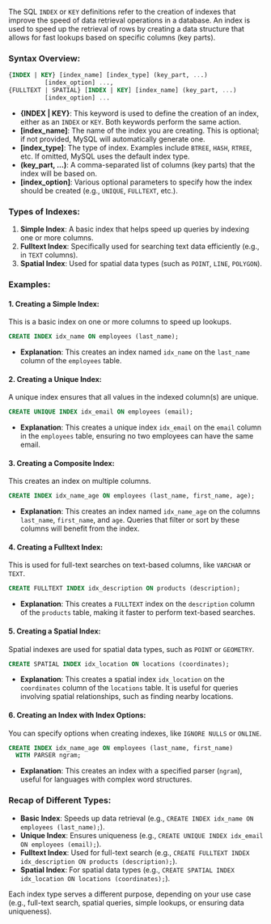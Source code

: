 The SQL `INDEX` or `KEY` definitions refer to the creation of indexes that improve the speed of data retrieval operations in a database. An index is used to speed up the retrieval of rows by creating a data structure that allows for fast lookups based on specific columns (key parts).

### Syntax Overview:

```sql
{INDEX | KEY} [index_name] [index_type] (key_part, ...)
          [index_option] ...,
{FULLTEXT | SPATIAL} [INDEX | KEY] [index_name] (key_part, ...)
          [index_option] ...
```

- **{INDEX | KEY}**: This keyword is used to define the creation of an index, either as an `INDEX` or `KEY`. Both keywords perform the same action.
- **[index_name]**: The name of the index you are creating. This is optional; if not provided, MySQL will automatically generate one.
- **[index_type]**: The type of index. Examples include `BTREE`, `HASH`, `RTREE`, etc. If omitted, MySQL uses the default index type.
- **(key_part, ...)**: A comma-separated list of columns (key parts) that the index will be based on.
- **[index_option]**: Various optional parameters to specify how the index should be created (e.g., `UNIQUE`, `FULLTEXT`, etc.).

### Types of Indexes:

1. **Simple Index**: A basic index that helps speed up queries by indexing one or more columns.
2. **Fulltext Index**: Specifically used for searching text data efficiently (e.g., in `TEXT` columns).
3. **Spatial Index**: Used for spatial data types (such as `POINT`, `LINE`, `POLYGON`).

### Examples:

#### 1. **Creating a Simple Index:**
This is a basic index on one or more columns to speed up lookups.

```sql
CREATE INDEX idx_name ON employees (last_name);
```

- **Explanation**: This creates an index named `idx_name` on the `last_name` column of the `employees` table.

#### 2. **Creating a Unique Index:**
A unique index ensures that all values in the indexed column(s) are unique.

```sql
CREATE UNIQUE INDEX idx_email ON employees (email);
```

- **Explanation**: This creates a unique index `idx_email` on the `email` column in the `employees` table, ensuring no two employees can have the same email.

#### 3. **Creating a Composite Index:**
This creates an index on multiple columns.

```sql
CREATE INDEX idx_name_age ON employees (last_name, first_name, age);
```

- **Explanation**: This creates an index named `idx_name_age` on the columns `last_name`, `first_name`, and `age`. Queries that filter or sort by these columns will benefit from the index.

#### 4. **Creating a Fulltext Index:**
This is used for full-text searches on text-based columns, like `VARCHAR` or `TEXT`.

```sql
CREATE FULLTEXT INDEX idx_description ON products (description);
```

- **Explanation**: This creates a `FULLTEXT` index on the `description` column of the `products` table, making it faster to perform text-based searches.

#### 5. **Creating a Spatial Index:**
Spatial indexes are used for spatial data types, such as `POINT` or `GEOMETRY`.

```sql
CREATE SPATIAL INDEX idx_location ON locations (coordinates);
```

- **Explanation**: This creates a spatial index `idx_location` on the `coordinates` column of the `locations` table. It is useful for queries involving spatial relationships, such as finding nearby locations.

#### 6. **Creating an Index with Index Options:**
You can specify options when creating indexes, like `IGNORE NULLS` or `ONLINE`.

```sql
CREATE INDEX idx_name_age ON employees (last_name, first_name) 
  WITH PARSER ngram;
```

- **Explanation**: This creates an index with a specified parser (`ngram`), useful for languages with complex word structures.

### Recap of Different Types:

- **Basic Index**: Speeds up data retrieval (e.g., `CREATE INDEX idx_name ON employees (last_name);`).
- **Unique Index**: Ensures uniqueness (e.g., `CREATE UNIQUE INDEX idx_email ON employees (email);`).
- **Fulltext Index**: Used for full-text search (e.g., `CREATE FULLTEXT INDEX idx_description ON products (description);`).
- **Spatial Index**: For spatial data types (e.g., `CREATE SPATIAL INDEX idx_location ON locations (coordinates);`).

Each index type serves a different purpose, depending on your use case (e.g., full-text search, spatial queries, simple lookups, or ensuring data uniqueness).
